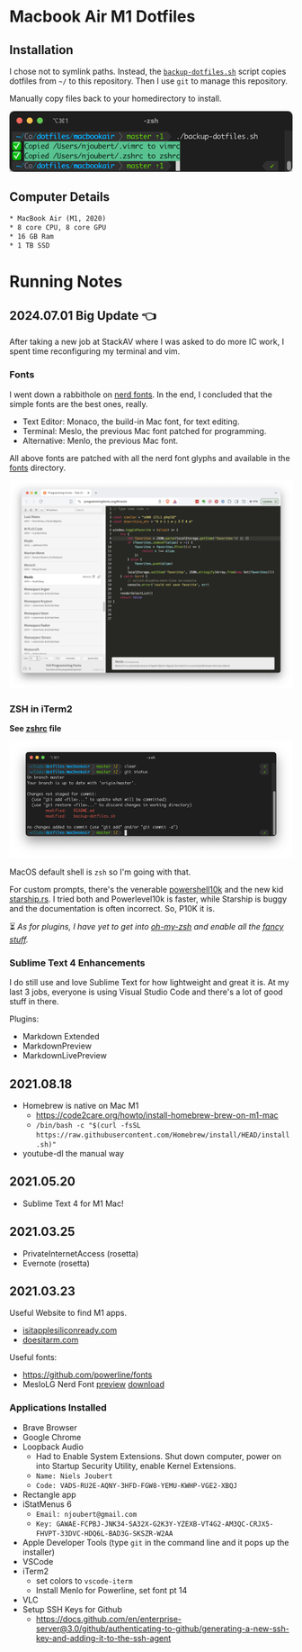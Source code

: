 # Macbook Air M1 Dotfiles

## Installation

I chose not to symlink paths.
Instead, the [`backup-dotfiles.sh`](backup-dotfiles.sh) script copies dotfiles from `~/` to this repository.
Then I use `git` to manage this repository.

Manually copy files back to your homedirectory to install. 

![Backup Dotfiles](images/backup-dotfiles.png)

## Computer Details
```
* MacBook Air (M1, 2020)
* 8 core CPU, 8 core GPU
* 16 GB Ram
* 1 TB SSD
```

# Running Notes

## 2024.07.01  Big Update 👈

After taking a new job at StackAV where I was asked to do more IC work, 
I spent time reconfiguring my terminal and vim.

### Fonts

I went down a rabbithole on [nerd fonts](https://www.nerdfonts.com/).
In the end, I concluded that the simple fonts are the best ones, really.

- Text Editor: Monaco, the build-in Mac font, for text editing.
- Terminal: Meslo, the previous Mac font patched for programming.
- Alternative: Menlo, the previous Mac font.

All above fonts are patched with all the nerd font glyphs and available in the [fonts](./fonts/) directory.

![Meslo Nerdfont](images/meslo-nerdfont.png)

### ZSH in iTerm2

**See [zshrc](zshrc) file**

![My Terminal](images/macbookair-terminal.png)


MacOS default shell is `zsh` so I'm going with that.

For custom prompts, there's the venerable [powershell10k](https://github.com/romkatv/powerlevel10k) and the new kid [starship.rs](https://starship.rs/). I tried both and Powerlevel10k is faster, while Starship is buggy and the documentation is often incorrect. So, P10K it is.

⏳ *As for plugins, I have yet to get into [oh-my-zsh](https://ohmyz.sh/) and enable all the [fancy](https://dev.to/abdfnx/oh-my-zsh-powerlevel10k-cool-terminal-1no0) [stuff](https://www.lorenzobettini.it/2024/01/oh-my-zsh-and-powerlevel10k-in-macos/).*


### Sublime Text 4 Enhancements

I do still use and love Sublime Text for how lightweight and great it is. 
At my last 3 jobs, everyone is using Visual Studio Code and there's a lot of good stuff in there.

Plugins:

- Markdown Extended
- MarkdownPreview
- MarkdownLivePreview


## 2021.08.18

* Homebrew is native on Mac M1
	* https://code2care.org/howto/install-homebrew-brew-on-m1-mac
	* `/bin/bash -c "$(curl -fsSL https://raw.githubusercontent.com/Homebrew/install/HEAD/install.sh)"`
* youtube-dl the manual way

## 2021.05.20

* Sublime Text 4 for M1 Mac!



## 2021.03.25

* PrivateInternetAccess (rosetta)
* Evernote (rosetta)

## 2021.03.23

Useful Website to find M1 apps.
* [isitapplesiliconready.com](https://isapplesiliconready.com/)
* [doesitarm.com](https://doesitarm.com/)


Useful fonts: 
* https://github.com/powerline/fonts
* MesloLG Nerd Font [preview](https://www.programmingfonts.org/#meslo) [download](https://github.com/ryanoasis/nerd-fonts/releases/download/v3.2.1/Meslo.zip)


### Applications Installed

* Brave Browser
* Google Chrome
* Loopback Audio
	* Had to Enable System Extensions. Shut down computer, power on into Startup Security Utility, enable Kernel Extensions.
	* `Name: Niels Joubert`
	* `Code: VADS-RU2E-AQNY-3HFD-FGW8-YEMU-KWHP-VGE2-XBQJ`
* Rectangle app
* iStatMenus 6
	* `Email: njoubert@gmail.com`
	* `Key: GAWAE-FCPBJ-JNK34-SA32X-G2K3Y-YZEXB-VT4G2-AM3QC-CRJX5-FHVPT-33DVC-HDQ6L-BAD3G-SKSZR-W2AA`
* Apple Developer Tools (type `git` in the command line and it pops up the installer)
* VSCode
* iTerm2
	* set colors to `vscode-iterm`
	* Install Menlo for Powerline, set font pt 14
* VLC
* Setup SSH Keys for Github
	* https://docs.github.com/en/enterprise-server@3.0/github/authenticating-to-github/generating-a-new-ssh-key-and-adding-it-to-the-ssh-agent
		

